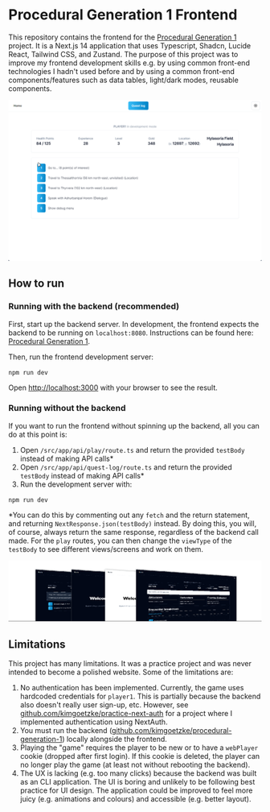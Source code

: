 # Procedural Generation 1 Frontend

This repository contains the frontend for
the [Procedural Generation 1](https://github.com/kimgoetzke/procedural-generation-1) project. It is a Next.js 14
application that uses Typescript, Shadcn, Lucide React, Tailwind CSS, and Zustand. The purpose of this project was to
improve my frontend development skills e.g. by using common front-end technologies I hadn't used before and by using a
common front-end components/features such as data tables, light/dark modes, reusable components.

![Demo GIF](./assets/demo.gif)

## How to run

### Running with the backend (recommended)

First, start up the backend server. In development, the frontend expects the backend to be running on `localhost:8080`.
Instructions can be found here: [Procedural Generation 1](https://github.com/kimgoetzke/procedural-generation-1).

Then, run the frontend development server:

```shell
npm run dev
```

Open [http://localhost:3000](http://localhost:3000) with your browser to see the result.

### Running without the backend

If you want to run the frontend without spinning up the backend, all you can do at this point is:

1. Open `/src/app/api/play/route.ts` and return the provided `testBody` instead of making API calls*
2. Open `/src/app/api/quest-log/route.ts` and return the provided `testBody` instead of making API calls*
3. Run the development server with:

```shell
npm run dev
```

*You can do this by commenting out any `fetch` and the return statement, and returning `NextResponse.json(testBody)`
instead. By doing this, you will, of course, always return the same response, regardless of the backend call made. For
the `play` routes, you can then change the `viewType` of the `testBody` to see different views/screens and work on them.

![Demo GIF](./assets/banner.png)

## Limitations

This project has many limitations. It was a practice project and was never intended to become a polished website. Some
of the limitations are:

1. No authentication has been implemented. Currently, the game uses hardcoded credentials for `player1`. This is
   partially because the backend also doesn't really user sign-up, etc. However,
   see [github.com/kimgoetzke/practice-next-auth](https://github.com/kimgoetzke/practice-next-auth) for a project where
   I implemented authentication using NextAuth.
2. You must run the
   backend ([github.com/kimgoetzke/procedural-generation-1](https://github.com/kimgoetzke/procedural-generation-1))
   locally alongside the frontend.
3. Playing the "game" requires the player to be new or to have a `webPlayer` cookie (dropped after first login). If this
   cookie is deleted, the player can no longer play the game (at least not without rebooting the backend).
4. The UX is lacking (e.g. too many clicks) because the backend was built as an CLI application. The UI is boring and
   unlikely to be following best practice for UI design. The application could be improved to feel more juicy (e.g.
   animations and colours) and accessible (e.g. better layout).

